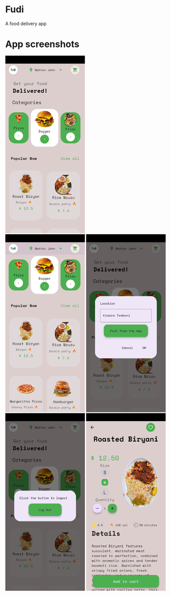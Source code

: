 # Fudi
A food delivery app


# App screenshots

<img src="./assets/appScreenshots/Homepage1.png" width= "250"> <br>
<img src="./assets/appScreenshots/Homepage2.png" width="250">
<img src="./assets/appScreenshots/Location.png" width="250">
<img src="./assets/appScreenshots/Logout.png" width="250">
<img src="./assets/appScreenshots/Food description.png" width="250">